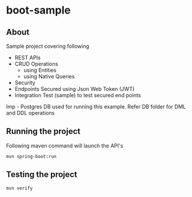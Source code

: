 # boot-sample

## About

Sample project covering following
  - REST APIs
  - CRUD Operations
    - using Entities
    - using Native Queries
  - Security
  - Endpoints Secured using Json Web Token (JWT)
  - Integration Test (sample) to test secured end points
  
  Imp - Postgres DB used for running this example. Refer DB folder for DML and DDL operations
  
  ## Running the project
  
  Following maven command will launch the API's
  ```
  mvn spring-boot:run
  ```
  
  ## Testing the project
  
  ```
  mvn verify
  ```
